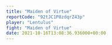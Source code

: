 ```yaml
---
title: "Maiden of Virtue"
reportCode: "92tJC1P8zdqrZ43p"
player: "Lentulus"
fight: "Maiden of Virtue"
date: 2021-10-16T13:08:36.936000+00:00
---
```

